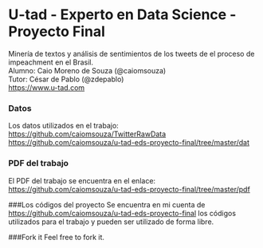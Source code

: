 # U-tad - Experto en Data Science - Proyecto Final
Minería de textos y análisis de sentimientos de los tweets de el proceso de impeachment en el Brasil.<BR>
Alumno: Caio Moreno de Souza (@caiomsouza)<BR>
Tutor: César de Pablo (@zdepablo) <BR>
https://www.u-tad.com <BR>

### Datos
Los datos utilizados en el trabajo:<BR>
https://github.com/caiomsouza/TwitterRawData<BR>
https://github.com/caiomsouza/u-tad-eds-proyecto-final/tree/master/dat<BR>

### PDF del trabajo
El PDF del trabajo se encuentra en el enlace:<BR>
https://github.com/caiomsouza/u-tad-eds-proyecto-final/tree/master/pdf<BR>

###Los códigos del proyecto
Se encuentra en mi cuenta de https://github.com/caiomsouza/u-tad-eds-proyecto-final los códigos utilizados para el trabajo y pueden ser utilizado de forma libre.

###Fork it
Feel free to fork it.
